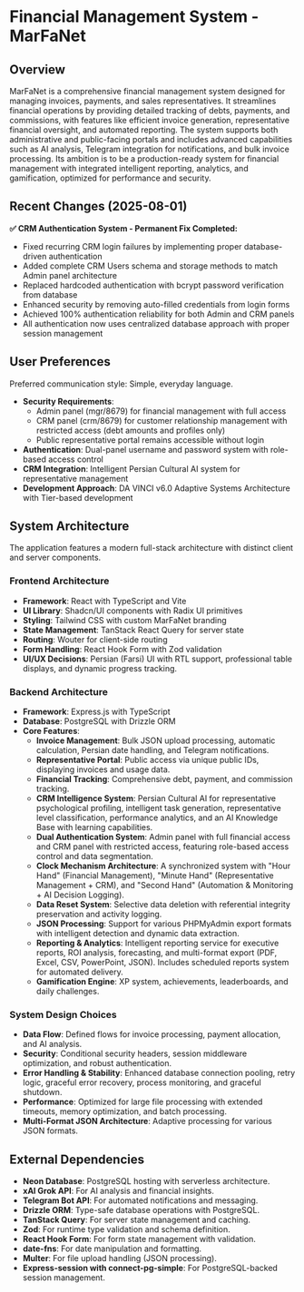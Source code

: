 # Financial Management System - MarFaNet

## Overview
MarFaNet is a comprehensive financial management system designed for managing invoices, payments, and sales representatives. It streamlines financial operations by providing detailed tracking of debts, payments, and commissions, with features like efficient invoice generation, representative financial oversight, and automated reporting. The system supports both administrative and public-facing portals and includes advanced capabilities such as AI analysis, Telegram integration for notifications, and bulk invoice processing. Its ambition is to be a production-ready system for financial management with integrated intelligent reporting, analytics, and gamification, optimized for performance and security.

## Recent Changes (2025-08-01)
**✅ CRM Authentication System - Permanent Fix Completed:**
- Fixed recurring CRM login failures by implementing proper database-driven authentication
- Added complete CRM Users schema and storage methods to match Admin panel architecture
- Replaced hardcoded authentication with bcrypt password verification from database
- Enhanced security by removing auto-filled credentials from login forms
- Achieved 100% authentication reliability for both Admin and CRM panels
- All authentication now uses centralized database approach with proper session management

## User Preferences
Preferred communication style: Simple, everyday language.
- **Security Requirements**: 
  - Admin panel (mgr/8679) for financial management with full access
  - CRM panel (crm/8679) for customer relationship management with restricted access (debt amounts and profiles only)
  - Public representative portal remains accessible without login
- **Authentication**: Dual-panel username and password system with role-based access control
- **CRM Integration**: Intelligent Persian Cultural AI system for representative management
- **Development Approach**: DA VINCI v6.0 Adaptive Systems Architecture with Tier-based development

## System Architecture
The application features a modern full-stack architecture with distinct client and server components.

### Frontend Architecture
- **Framework**: React with TypeScript and Vite
- **UI Library**: Shadcn/UI components with Radix UI primitives
- **Styling**: Tailwind CSS with custom MarFaNet branding
- **State Management**: TanStack React Query for server state
- **Routing**: Wouter for client-side routing
- **Form Handling**: React Hook Form with Zod validation
- **UI/UX Decisions**: Persian (Farsi) UI with RTL support, professional table displays, and dynamic progress tracking.

### Backend Architecture
- **Framework**: Express.js with TypeScript
- **Database**: PostgreSQL with Drizzle ORM
- **Core Features**:
    - **Invoice Management**: Bulk JSON upload processing, automatic calculation, Persian date handling, and Telegram notifications.
    - **Representative Portal**: Public access via unique public IDs, displaying invoices and usage data.
    - **Financial Tracking**: Comprehensive debt, payment, and commission tracking.
    - **CRM Intelligence System**: Persian Cultural AI for representative psychological profiling, intelligent task generation, representative level classification, performance analytics, and an AI Knowledge Base with learning capabilities.
    - **Dual Authentication System**: Admin panel with full financial access and CRM panel with restricted access, featuring role-based access control and data segmentation.
    - **Clock Mechanism Architecture**: A synchronized system with "Hour Hand" (Financial Management), "Minute Hand" (Representative Management + CRM), and "Second Hand" (Automation & Monitoring + AI Decision Logging).
    - **Data Reset System**: Selective data deletion with referential integrity preservation and activity logging.
    - **JSON Processing**: Support for various PHPMyAdmin export formats with intelligent detection and dynamic data extraction.
    - **Reporting & Analytics**: Intelligent reporting service for executive reports, ROI analysis, forecasting, and multi-format export (PDF, Excel, CSV, PowerPoint, JSON). Includes scheduled reports system for automated delivery.
    - **Gamification Engine**: XP system, achievements, leaderboards, and daily challenges.

### System Design Choices
- **Data Flow**: Defined flows for invoice processing, payment allocation, and AI analysis.
- **Security**: Conditional security headers, session middleware optimization, and robust authentication.
- **Error Handling & Stability**: Enhanced database connection pooling, retry logic, graceful error recovery, process monitoring, and graceful shutdown.
- **Performance**: Optimized for large file processing with extended timeouts, memory optimization, and batch processing.
- **Multi-Format JSON Architecture**: Adaptive processing for various JSON formats.

## External Dependencies
- **Neon Database**: PostgreSQL hosting with serverless architecture.
- **xAI Grok API**: For AI analysis and financial insights.
- **Telegram Bot API**: For automated notifications and messaging.
- **Drizzle ORM**: Type-safe database operations with PostgreSQL.
- **TanStack Query**: For server state management and caching.
- **Zod**: For runtime type validation and schema definition.
- **React Hook Form**: For form state management with validation.
- **date-fns**: For date manipulation and formatting.
- **Multer**: For file upload handling (JSON processing).
- **Express-session with connect-pg-simple**: For PostgreSQL-backed session management.